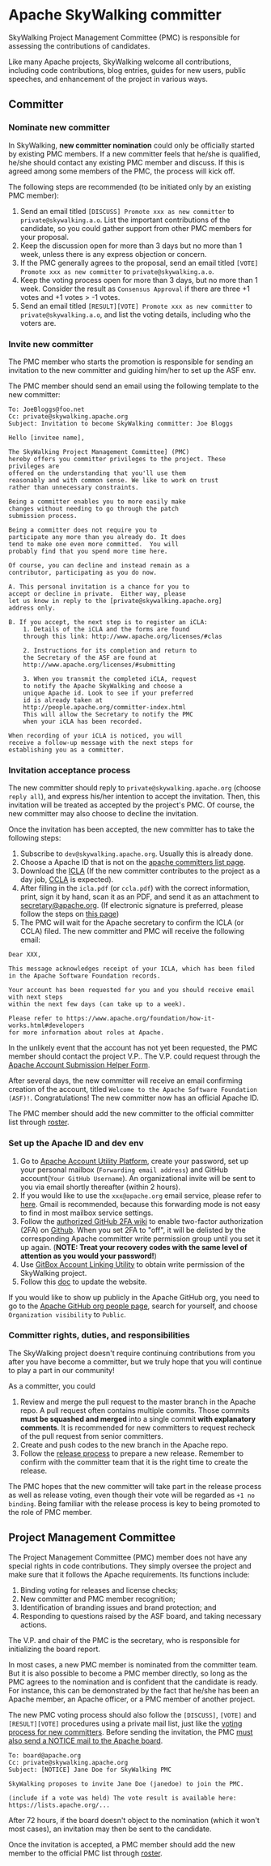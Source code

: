 # Apache SkyWalking committer
SkyWalking Project Management Committee (PMC) is responsible for assessing the contributions of candidates.

Like many Apache projects, SkyWalking welcome all contributions, including code contributions, blog entries, guides for new users, public speeches, and enhancement of the project in various ways.

## Committer
### Nominate new committer
In SkyWalking, **new committer nomination** could only be officially started by existing PMC members. If a new committer feels that he/she is qualified, he/she should contact any existing PMC member and discuss. If this is agreed among some members of the PMC, the process will kick off.

The following steps are recommended (to be initiated only by an existing PMC member):
1. Send an email titled `[DISCUSS] Promote xxx as new committer` to `private@skywalking.a.o`. List the important contributions of the candidate,
so you could gather support from other PMC members for your proposal.
1. Keep the discussion open for more than 3 days but no more than 1 week, unless there is any express objection or concern.
1. If the PMC generally agrees to the proposal, send an email titled `[VOTE] Promote xxx as new committer` to `private@skywalking.a.o`.
1. Keep the voting process open for more than 3 days, but no more than 1 week. Consider the result as `Consensus Approval` if there are three +1 votes and
+1 votes > -1 votes.
1. Send an email titled `[RESULT][VOTE] Promote xxx as new committer` to `private@skywalking.a.o`, and list the voting details, including who the voters are.

### Invite new committer
The PMC member who starts the promotion is responsible for sending an invitation to the new committer and guiding him/her to set up the ASF env.

The PMC member should send an email using the following template to the new committer:
```
To: JoeBloggs@foo.net
Cc: private@skywalking.apache.org
Subject: Invitation to become SkyWalking committer: Joe Bloggs

Hello [invitee name],

The SkyWalking Project Management Committee] (PMC) 
hereby offers you committer privileges to the project. These privileges are
offered on the understanding that you'll use them
reasonably and with common sense. We like to work on trust
rather than unnecessary constraints.

Being a committer enables you to more easily make 
changes without needing to go through the patch 
submission process. 

Being a committer does not require you to 
participate any more than you already do. It does 
tend to make one even more committed.  You will 
probably find that you spend more time here.

Of course, you can decline and instead remain as a 
contributor, participating as you do now.

A. This personal invitation is a chance for you to 
accept or decline in private.  Either way, please 
let us know in reply to the [private@skywalking.apache.org] 
address only.

B. If you accept, the next step is to register an iCLA:
    1. Details of the iCLA and the forms are found 
    through this link: http://www.apache.org/licenses/#clas

    2. Instructions for its completion and return to 
    the Secretary of the ASF are found at
    http://www.apache.org/licenses/#submitting

    3. When you transmit the completed iCLA, request 
    to notify the Apache SkyWalking and choose a 
    unique Apache id. Look to see if your preferred 
    id is already taken at 
    http://people.apache.org/committer-index.html     
    This will allow the Secretary to notify the PMC 
    when your iCLA has been recorded.

When recording of your iCLA is noticed, you will 
receive a follow-up message with the next steps for 
establishing you as a committer.
```

### Invitation acceptance process
The new committer should reply to `private@skywalking.apache.org` (choose `reply all`), and express his/her intention to accept the invitation.
Then, this invitation will be treated as accepted by the project's PMC. Of course, the new committer may also choose to decline the invitation.

Once the invitation has been accepted, the new committer has to take the following steps:
1. Subscribe to `dev@skywalking.apache.org`. Usually this is already done.
1. Choose a Apache ID that is not on the [apache committers list page](http://people.apache.org/committer-index.html).
1. Download the [ICLA](https://www.apache.org/licenses/icla.pdf)  (If the new committer contributes to the project as a day job, [CCLA](http://www.apache.org/licenses/cla-corporate.pdf)  is expected).
1. After filling in the `icla.pdf` (or `ccla.pdf`) with the correct information, print, sign it by hand,  scan it as an PDF, and send it as an attachment to [secretary@apache.org](mailto:secretary@apache.org). (If electronic signature is preferred, please follow the steps on [this page](http://www.apache.org/licenses/contributor-agreements.html#submitting))
1. The PMC will wait for the Apache secretary to confirm the ICLA (or CCLA) filed. The new committer and PMC will receive the following email:

```
Dear XXX,

This message acknowledges receipt of your ICLA, which has been filed in the Apache Software Foundation records.

Your account has been requested for you and you should receive email with next steps
within the next few days (can take up to a week).

Please refer to https://www.apache.org/foundation/how-it-works.html#developers
for more information about roles at Apache.
```

In the unlikely event that the account has not yet been requested, the PMC member should contact the project V.P..
The V.P. could request through the [Apache Account Submission Helper Form](https://whimsy.apache.org/officers/acreq).

After several days, the new committer will receive an email confirming creation of the account, titled `Welcome to the Apache Software Foundation (ASF)!`.
Congratulations! The new committer now has an official Apache ID.

The PMC member should add the new committer to the official committer list through [roster](https://whimsy.apache.org/roster/committee/skywalking). 

### Set up the Apache ID and dev env
1. Go to [Apache Account Utility Platform](https://id.apache.org/), create your password, set up your personal mailbox (`Forwarding email address`) and GitHub account(`Your GitHub Username`). An organizational invite will be sent to you via email shortly thereafter (within 2 hours).
1. If you would like to use the `xxx@apache.org` email service, please refer to [here](https://infra.apache.org/committer-email.html). Gmail is recommended, because this forwarding mode is not easy to find in most mailbox service settings.
1. Follow the [authorized GitHub 2FA wiki](https://help.github.com/articles/configuring-two-factor-authentication-via-a-totp-mobile-app/) to enable two-factor authorization (2FA) on [Github](http://github.com/). When you set 2FA to "off", it will be delisted by the corresponding Apache committer write permission group until you set it up again. (**NOTE: Treat your recovery codes with the same level of attention as you would your password!**)
1. Use [GitBox Account Linking Utility](https://gitbox.apache.org/setup/) to obtain write permission of the SkyWalking project.
1. Follow this [doc](https://github.com/apache/skywalking-website#how-to-add-a-new-committer) to update the website.

If you would like to show up publicly in the Apache GitHub org, you need to go to the [Apache GitHub org people page](https://github.com/orgs/apache/people), 
search for yourself, and choose `Organization visibility` to `Public`.

### Committer rights, duties, and responsibilities
The SkyWalking project doesn't require continuing contributions from you after you have become a committer, but we truly hope that you will continue to play a part in our community!

As a committer, you could
1. Review and merge the pull request to the master branch in the Apache repo. A pull request often contains multiple commits. Those commits **must be squashed and merged** into a single commit **with explanatory comments**. It is recommended for new committers to request recheck of the pull request from senior committers.
1. Create and push codes to the new branch in the Apache repo.
1. Follow the [release process](../How-to-release.md) to prepare a new release. Remember to confirm with the committer team
that it is the right time to create the release.

The PMC hopes that the new committer will take part in the release process as well as release voting, even though their vote will be regarded as `+1 no binding`.
Being familiar with the release process is key to being promoted to the role of PMC member.

## Project Management Committee
The Project Management Committee (PMC) member does not have any special rights in code contributions. 
They simply oversee the project and make sure that it follows the Apache requirements. Its functions include:
1. Binding voting for releases and license checks;
1. New committer and PMC member recognition;
1. Identification of branding issues and brand protection; and
1. Responding to questions raised by the ASF board, and taking necessary actions.

The V.P. and chair of the PMC is the secretary, who is responsible for initializing the board report.

In most cases, a new PMC member is nominated from the committer team. But it is also possible to become a PMC member directly, so long as the PMC agrees to the nomination and is confident that the candidate is ready. For instance, this can be demonstrated by the fact that he/she has been an Apache member, an Apache officer, or a PMC member of another project.

The new PMC voting process should also follow the `[DISCUSS]`, `[VOTE]` and `[RESULT][VOTE]` procedures using a private mail list, just like the [voting process for new committers](#new-committer-nomination).
Before sending the invitation, the PMC [must also send a NOTICE mail to the Apache board](http://www.apache.org/dev/pmc.html#newpmc).
```
To: board@apache.org
Cc: private@skywalking.apache.org
Subject: [NOTICE] Jane Doe for SkyWalking PMC

SkyWalking proposes to invite Jane Doe (janedoe) to join the PMC.

(include if a vote was held) The vote result is available here: https://lists.apache.org/...
```

After 72 hours, if the board doesn't object to the nomination (which it won't most cases), an invitation may then be sent to the candidate.

Once the invitation is accepted, a PMC member should add the new member to the official PMC list through [roster](https://whimsy.apache.org/roster/committee/skywalking).
